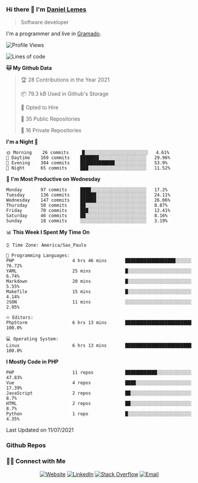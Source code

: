 
### Hi there 👋 I'm [Daniel Lemes](https://daniel.lemes.dev)
> Software developer

I'm a programmer and live in [Gramado](https://www.gramadoinesquecivel.tur.br/).

<!--START_SECTION:waka-->
![Profile Views](http://img.shields.io/badge/Profile%20Views-0-blue)

![Lines of code](https://img.shields.io/badge/From%20Hello%20World%20I%27ve%20Written-115188%20lines%20of%20code-blue)

**🐱 My Github Data** 

> 🏆 28 Contributions in the Year 2021
 > 
> 📦 79.3 kB Used in Github's Storage 
 > 
> 💼 Opted to Hire
 > 
> 📜 35 Public Repositories 
 > 
> 🔑 16 Private Repositories  
 > 
**I'm a Night 🦉** 

```text
🌞 Morning    26 commits     █░░░░░░░░░░░░░░░░░░░░░░░░   4.61% 
🌆 Daytime    169 commits    ███████░░░░░░░░░░░░░░░░░░   29.96% 
🌃 Evening    304 commits    █████████████░░░░░░░░░░░░   53.9% 
🌙 Night      65 commits     ███░░░░░░░░░░░░░░░░░░░░░░   11.52%

```
📅 **I'm Most Productive on Wednesday** 

```text
Monday       97 commits     ████░░░░░░░░░░░░░░░░░░░░░   17.2% 
Tuesday      136 commits    ██████░░░░░░░░░░░░░░░░░░░   24.11% 
Wednesday    147 commits    ██████░░░░░░░░░░░░░░░░░░░   26.06% 
Thursday     50 commits     ██░░░░░░░░░░░░░░░░░░░░░░░   8.87% 
Friday       70 commits     ███░░░░░░░░░░░░░░░░░░░░░░   12.41% 
Saturday     46 commits     ██░░░░░░░░░░░░░░░░░░░░░░░   8.16% 
Sunday       18 commits     ░░░░░░░░░░░░░░░░░░░░░░░░░   3.19%

```


📊 **This Week I Spent My Time On** 

```text
⌚︎ Time Zone: America/Sao_Paulo

💬 Programming Languages: 
PHP                      4 hrs 46 mins       ███████████████████░░░░░░   76.72% 
YAML                     25 mins             █░░░░░░░░░░░░░░░░░░░░░░░░   6.74% 
Markdown                 20 mins             █░░░░░░░░░░░░░░░░░░░░░░░░   5.55% 
Makefile                 15 mins             █░░░░░░░░░░░░░░░░░░░░░░░░   4.14% 
JSON                     11 mins             ░░░░░░░░░░░░░░░░░░░░░░░░░   2.95%

🔥 Editors: 
PhpStorm                 6 hrs 13 mins       █████████████████████████   100.0%

💻 Operating System: 
Linux                    6 hrs 13 mins       █████████████████████████   100.0%

```

**I Mostly Code in PHP** 

```text
PHP                      11 repos            ████████████░░░░░░░░░░░░░   47.83% 
Vue                      4 repos             ████░░░░░░░░░░░░░░░░░░░░░   17.39% 
JavaScript               2 repos             ██░░░░░░░░░░░░░░░░░░░░░░░   8.7% 
HTML                     2 repos             ██░░░░░░░░░░░░░░░░░░░░░░░   8.7% 
Python                   1 repo              █░░░░░░░░░░░░░░░░░░░░░░░░   4.35%

```



 Last Updated on 11/07/2021
<!--END_SECTION:waka-->

### Github Repos

<h3> 🤝🏻 Connect with Me </h3>

<p align="center">
<a href="https://daniel.lemes.dev" target="_blank"><img alt="Website" src="https://img.shields.io/badge/Website-daniel.lemes.dev-blue?style=flat&logo=google-chrome"></a>
<a href="https://www.linkedin.com/in/daniel-lemes/" target="_blank"><img alt="LinkedIn" src="https://img.shields.io/badge/LinkedIn-@lemesdaniel-blue?style=flat&logo=linkedin"></a>
<a href="https://stackoverflow.com/users/994/daniel-lemes?tab=profile" target="_blank"><img alt="Stack Overflow" src="https://img.shields.io/badge/Stackoverflow-Daniel%20Lemes-blue?style=flat&logo=stackoverflow"></a>
<a href="mailto:dlemesdev@gmail.com"><img alt="Email" src="https://img.shields.io/badge/Email-dlemesdev@gmail.com-blue?style=flat&logo=gmail"></a>
</p>
